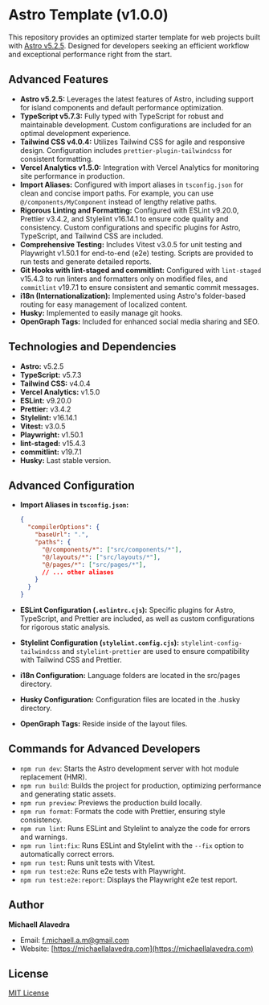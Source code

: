 # Astro Template (v1.0.0)

This repository provides an optimized starter template for web projects built with [Astro v5.2.5](https://astro.build/). Designed for developers seeking an efficient workflow and exceptional performance right from the start.

## Advanced Features

* **Astro v5.2.5:** Leverages the latest features of Astro, including support for island components and default performance optimization.
* **TypeScript v5.7.3:** Fully typed with TypeScript for robust and maintainable development. Custom configurations are included for an optimal development experience.
* **Tailwind CSS v4.0.4:** Utilizes Tailwind CSS for agile and responsive design. Configuration includes `prettier-plugin-tailwindcss` for consistent formatting.
* **Vercel Analytics v1.5.0:** Integration with Vercel Analytics for monitoring site performance in production.
* **Import Aliases:** Configured with import aliases in `tsconfig.json` for clean and concise import paths. For example, you can use `@/components/MyComponent` instead of lengthy relative paths.
* **Rigorous Linting and Formatting:** Configured with ESLint v9.20.0, Prettier v3.4.2, and Stylelint v16.14.1 to ensure code quality and consistency. Custom configurations and specific plugins for Astro, TypeScript, and Tailwind CSS are included.
* **Comprehensive Testing:** Includes Vitest v3.0.5 for unit testing and Playwright v1.50.1 for end-to-end (e2e) testing. Scripts are provided to run tests and generate detailed reports.
* **Git Hooks with lint-staged and commitlint:** Configured with `lint-staged` v15.4.3 to run linters and formatters only on modified files, and `commitlint` v19.7.1 to ensure consistent and semantic commit messages.
* **i18n (Internationalization):** Implemented using Astro's folder-based routing for easy management of localized content.
* **Husky:** Implemented to easily manage git hooks.
* **OpenGraph Tags:** Included for enhanced social media sharing and SEO.

## Technologies and Dependencies

* **Astro:** v5.2.5
* **TypeScript:** v5.7.3
* **Tailwind CSS:** v4.0.4
* **Vercel Analytics:** v1.5.0
* **ESLint:** v9.20.0
* **Prettier:** v3.4.2
* **Stylelint:** v16.14.1
* **Vitest:** v3.0.5
* **Playwright:** v1.50.1
* **lint-staged:** v15.4.3
* **commitlint:** v19.7.1
* **Husky:** Last stable version.

## Advanced Configuration

* **Import Aliases in `tsconfig.json`:**

    ```json
    {
      "compilerOptions": {
        "baseUrl": ".",
        "paths": {
          "@/components/*": ["src/components/*"],
          "@/layouts/*": ["src/layouts/*"],
          "@/pages/*": ["src/pages/*"],
          // ... other aliases
        }
      }
    }
    ```

* **ESLint Configuration (`.eslintrc.cjs`):** Specific plugins for Astro, TypeScript, and Prettier are included, as well as custom configurations for rigorous static analysis.
* **Stylelint Configuration (`stylelint.config.cjs`):** `stylelint-config-tailwindcss` and `stylelint-prettier` are used to ensure compatibility with Tailwind CSS and Prettier.
* **i18n Configuration:** Language folders are located in the src/pages directory.
* **Husky Configuration:** Configuration files are located in the .husky directory.
* **OpenGraph Tags:** Reside inside of the layout files.

## Commands for Advanced Developers

* `npm run dev`: Starts the Astro development server with hot module replacement (HMR).
* `npm run build`: Builds the project for production, optimizing performance and generating static assets.
* `npm run preview`: Previews the production build locally.
* `npm run format`: Formats the code with Prettier, ensuring style consistency.
* `npm run lint`: Runs ESLint and Stylelint to analyze the code for errors and warnings.
* `npm run lint:fix`: Runs ESLint and Stylelint with the `--fix` option to automatically correct errors.
* `npm run test`: Runs unit tests with Vitest.
* `npm run test:e2e`: Runs e2e tests with Playwright.
* `npm run test:e2e:report`: Displays the Playwright e2e test report.

## Author

**Michaell Alavedra**

* Email: f.michaell.a.m@gmail.com
* Website: [https://michaellalavedra.com](https://michaellalavedra.com)

## License

[MIT License](LICENSE)
